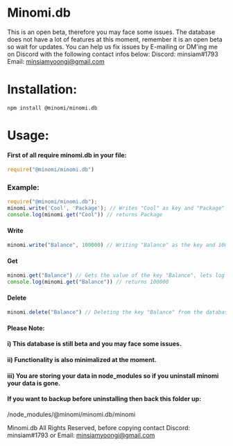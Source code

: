 # Minomi.db
This is an open beta, therefore you may face some issues.
The database does not have a lot of features at this moment, remember it is an open beta so wait for updates.
You can help us fix issues by E-mailing or DM'ing me on Discord with the following contact infos below:
Discord: minsiam#1793
Email: minsiamyoongi@gmail.com
# Installation:
```
npm install @minomi/minomi.db
```
# Usage:
#### First of all require minomi.db in your file:
```js
require("@minomi/minomi.db")
```
### Example:
```js
require("@minomi/minomi.db");
minomi.write('Cool', 'Package'); // Writes "Cool" as key and "Package" as value in the database.
console.log(minomi.get("Cool")) // returns Package
```
#### Write
```js
minomi.write("Balance", 100000) // Writing "Balance" as the key and 100000 as the value in the database.
```
#### Get
```js
minomi.get("Balance") // Gets the value of the key "Balance", lets log it out in the console:
console.log(minomi.get("Balance")) // returns 100000
```
#### Delete
```js
minomi.delete("Balance") // Deleting the key "Balance" from the database.
```

#### Please Note:
#### i) This database is still beta and you may face some issues.
#### ii) Functionality is also minimalized at the moment.
#### iii) You are storing your data in node_modules so if you uninstall minomi your data is gone.
#### If you want to backup before uninstalling then back this folder up:
/node_modules/@minomi/minomi.db/minomi

Minomi.db All Rights Reserved, before copying contact Discord: minsiam#1793 or Email: minsiamyoongi@gmail.com